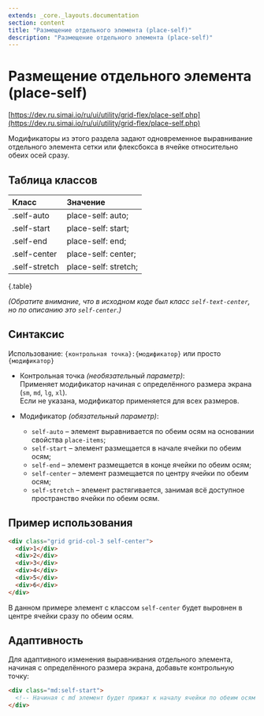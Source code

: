 ```yaml
---
extends: _core._layouts.documentation
section: content
title: "Размещение отдельного элемента (place-self)"
description: "Размещение отдельного элемента (place-self)"
---
```


# Размещение отдельного элемента (place-self)

[https://dev.ru.simai.io/ru/ui/utility/grid-flex/place-self.php](https://dev.ru.simai.io/ru/ui/utility/grid-flex/place-self.php)

Модификаторы из этого раздела задают одновременное выравнивание отдельного элемента сетки или флексбокса в ячейке
относительно обеих осей сразу.

## Таблица классов

| Класс         | Значение             |
|:--------------|:---------------------|
| .self-auto    | place-self: auto;    |
| .self-start   | place-self: start;   |
| .self-end     | place-self: end;     |
| .self-center  | place-self: center;  |
| .self-stretch | place-self: stretch; |
{.table}

*(Обратите внимание, что в исходном коде был класс `self-text-center`, но по описанию это `self-center`.)*

## Синтаксис

Использование: `{контрольная точка}:{модификатор}` или просто `{модификатор}`

- Контрольная точка *(необязательный параметр)*:  
  Применяет модификатор начиная с определённого размера экрана (`sm`, `md`, `lg`, `xl`).  
  Если не указана, модификатор применяется для всех размеров.

- Модификатор *(обязательный параметр)*:

    - `self-auto` – элемент выравнивается по обеим осям на основании свойства `place-items`;
    - `self-start` – элемент размещается в начале ячейки по обеим осям;
    - `self-end` – элемент размещается в конце ячейки по обеим осям;
    - `self-center` – элемент размещается по центру ячейки по обеим осям;
    - `self-stretch` – элемент растягивается, занимая всё доступное пространство ячейки по обеим осям.

## Пример использования

```html
<div class="grid grid-col-3 self-center">
  <div>1</div>
  <div>2</div>
  <div>3</div>
  <div>4</div>
  <div>5</div>
  <div>6</div>
</div>
```

В данном примере элемент с классом `self-center` будет выровнен в центре ячейки сразу по обеим осям.

## Адаптивность

Для адаптивного изменения выравнивания отдельного элемента, начиная с определённого размера экрана, добавьте контрольную
точку:

```html
<div class="md:self-start">
  <!-- Начиная с md элемент будет прижат к началу ячейки по обеим осям -->
</div>
```
